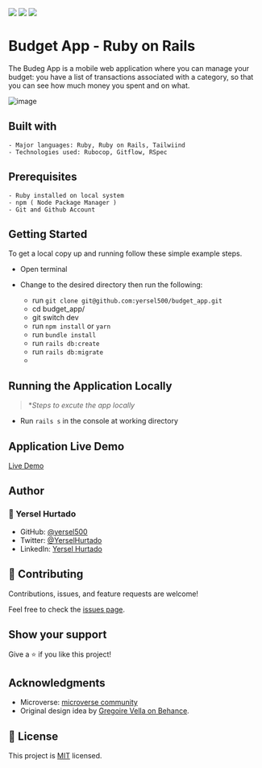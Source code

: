 ![](https://img.shields.io/badge/Microverse-blueviolet) ![](https://img.shields.io/badge/MENGSTU-FENTAW-success) ![](https://img.shields.io/badge/YERSEL-HURTADO-success)

# Budget App - Ruby on Rails

The Budeg App is a mobile web application where you can manage your budget: you have a list of transactions associated with a category, so that you can see how much money you spent and on what.

![image](https://raw.githubusercontent.com/microverseinc/curriculum-rails/main/capstone/images/erd_diagram.png?token=GHSAT0AAAAAABQDCG3L26Q5NPNKNB47BRCWYV4XX4A)


## Built with

    - Major languages: Ruby, Ruby on Rails, Tailwiind
    - Technologies used: Rubocop, Gitflow, RSpec

## Prerequisites
    - Ruby installed on local system
    - npm ( Node Package Manager )
    - Git and Github Account  

## Getting Started

To get a local copy up and running follow these simple example steps.

  - Open terminal
  - Change to the desired directory then run the following:

    - run `git clone git@github.com:yersel500/budget_app.git`
    - cd budget_app/ 
    - git switch dev
    - run `npm install` or `yarn`
    - run `bundle install`
    - run `rails db:create`
    - run `rails db:migrate`
    - 
## Running the Application Locally
>**Steps to excute the app locally*
  - Run `rails s` in the console at working directory

## Application Live Demo
  [Live Demo](https://shrouded-brushlands-11034.herokuapp.com/)

## Author

### 👤 Yersel Hurtado
- GitHub: [@yersel500](https://github.com/yersel500/) 
- Twitter: [@YerselHurtado](https://twitter.com/YerselHurtado)
- LinkedIn: [Yersel Hurtado](https://www.linkedin.com/in/yersel-hurtado/) 

## 🤝 Contributing

 Contributions, issues, and feature requests are welcome!

 Feel free to check the [issues page](https://github.com/yersel500/budget_app/issues).

 ## Show your support

 Give a ⭐️ if you like this project!

 ## Acknowledgments

 - Microverse: [microverse community](https://github.com/microverseinc)
 - Original design idea by [Gregoire Vella on Behance](https://www.behance.net/gregoirevella).


## 📝 License

This project is [MIT](./MIT.md) licensed.